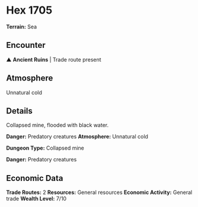 # Hex 1705

**Terrain:** Sea

## Encounter
▲ **Ancient Ruins** | Trade route present

## Atmosphere
Unnatural cold

## Details
Collapsed mine, flooded with black water.

**Danger:** Predatory creatures
**Atmosphere:** Unnatural cold



**Dungeon Type:** Collapsed mine

**Danger:** Predatory creatures

## Economic Data
**Trade Routes:** 2
**Resources:** General resources
**Economic Activity:** General trade
**Wealth Level:** 7/10
